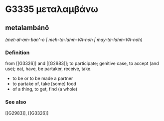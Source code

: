 # G3335 μεταλαμβάνω

## metalambánō

_(met-al-am-ban'-o | meh-ta-lahm-VA-noh | may-ta-lahm-VA-noh)_

### Definition

from [[G3326]] and [[G2983]]; to participate; genitive case, to accept (and use); eat, have, be partaker, receive, take.

- to be or to be made a partner
- to partake of, take [some] food
- of a thing, to get, find (a whole)

### See also

[[G2983]], [[G3326]]

